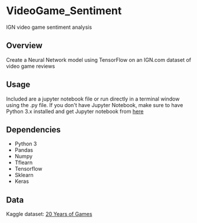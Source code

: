 # VideoGame_Sentiment
IGN video game sentiment analysis

## Overview
Create a Neural Network model using TensorFlow on an IGN.com dataset of video game reviews

## Usage
Included are a jupyter notebook file or run directly in a terminal window using the .py file.
If you don't have Jupyter Notebook, make sure to have Python 3.x installed and get Jupyter notebook from [here](http://jupyter.readthedocs.io/en/latest/install.html)

## Dependencies
- Python 3
- Pandas
- Numpy
- Tflearn
- Tensorflow
- Sklearn
- Keras

## Data
Kaggle dataset: [20 Years of Games](https://www.kaggle.com/egrinstein/20-years-of-games)
